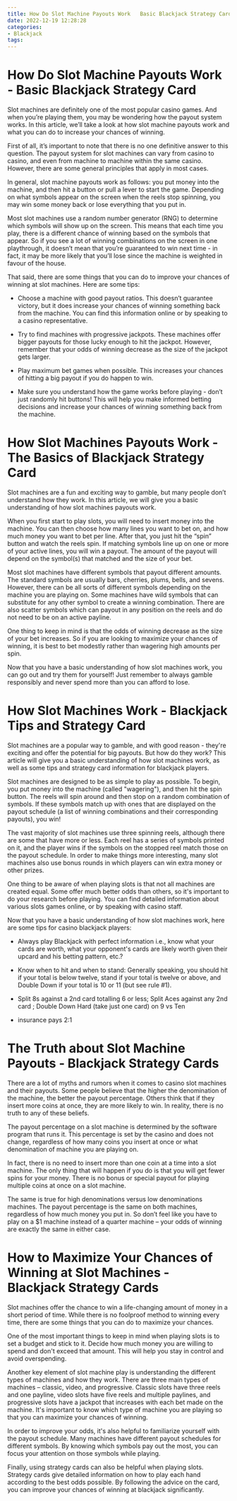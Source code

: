```yaml
---
title: How Do Slot Machine Payouts Work   Basic Blackjack Strategy Card
date: 2022-12-19 12:28:28
categories:
- Blackjack
tags:
---
```



#  How Do Slot Machine Payouts Work - Basic Blackjack Strategy Card

Slot machines are definitely one of the most popular casino games. And when you’re playing them, you may be wondering how the payout system works. In this article, we’ll take a look at how slot machine payouts work and what you can do to increase your chances of winning.

First of all, it’s important to note that there is no one definitive answer to this question. The payout system for slot machines can vary from casino to casino, and even from machine to machine within the same casino. However, there are some general principles that apply in most cases.

In general, slot machine payouts work as follows: you put money into the machine, and then hit a button or pull a lever to start the game. Depending on what symbols appear on the screen when the reels stop spinning, you may win some money back or lose everything that you put in.

Most slot machines use a random number generator (RNG) to determine which symbols will show up on the screen. This means that each time you play, there is a different chance of winning based on the symbols that appear. So if you see a lot of winning combinations on the screen in one playthrough, it doesn’t mean that you’re guaranteed to win next time - in fact, it may be more likely that you’ll lose since the machine is weighted in favour of the house.

That said, there are some things that you can do to improve your chances of winning at slot machines. Here are some tips:

- Choose a machine with good payout ratios. This doesn’t guarantee victory, but it does increase your chances of winning something back from the machine. You can find this information online or by speaking to a casino representative.

- Try to find machines with progressive jackpots. These machines offer bigger payouts for those lucky enough to hit the jackpot. However, remember that your odds of winning decrease as the size of the jackpot gets larger.

- Play maximum bet games when possible. This increases your chances of hitting a big payout if you do happen to win.

- Make sure you understand how the game works before playing - don’t just randomly hit buttons! This will help you make informed betting decisions and increase your chances of winning something back from the machine.

#  How Slot Machines Payouts Work - The Basics of Blackjack Strategy Card

Slot machines are a fun and exciting way to gamble, but many people don’t understand how they work. In this article, we will give you a basic understanding of how slot machines payouts work.

When you first start to play slots, you will need to insert money into the machine. You can then choose how many lines you want to bet on, and how much money you want to bet per line. After that, you just hit the “spin” button and watch the reels spin. If matching symbols line up on one or more of your active lines, you will win a payout. The amount of the payout will depend on the symbol(s) that matched and the size of your bet.

Most slot machines have different symbols that payout different amounts. The standard symbols are usually bars, cherries, plums, bells, and sevens. However, there can be all sorts of different symbols depending on the machine you are playing on. Some machines have wild symbols that can substitute for any other symbol to create a winning combination. There are also scatter symbols which can payout in any position on the reels and do not need to be on an active payline.

One thing to keep in mind is that the odds of winning decrease as the size of your bet increases. So if you are looking to maximize your chances of winning, it is best to bet modestly rather than wagering high amounts per spin.

Now that you have a basic understanding of how slot machines work, you can go out and try them for yourself! Just remember to always gamble responsibly and never spend more than you can afford to lose.

#  How Slot Machines Work - Blackjack Tips and Strategy Card
Slot machines are a popular way to gamble, and with good reason - they're exciting and offer the potential for big payouts. But how do they work? This article will give you a basic understanding of how slot machines work, as well as some tips and strategy card information for blackjack players.

Slot machines are designed to be as simple to play as possible. To begin, you put money into the machine (called "wagering"), and then hit the spin button. The reels will spin around and then stop on a random combination of symbols. If these symbols match up with ones that are displayed on the payout schedule (a list of winning combinations and their corresponding payouts), you win!

The vast majority of slot machines use three spinning reels, although there are some that have more or less. Each reel has a series of symbols printed on it, and the player wins if the symbols on the stopped reel match those on the payout schedule. In order to make things more interesting, many slot machines also use bonus rounds in which players can win extra money or other prizes.

One thing to be aware of when playing slots is that not all machines are created equal. Some offer much better odds than others, so it's important to do your research before playing. You can find detailed information about various slots games online, or by speaking with casino staff.

Now that you have a basic understanding of how slot machines work, here are some tips for casino blackjack players:

- Always play Blackjack with perfect information i.e., know what your cards are worth, what your opponent's cards are likely worth given their upcard and his betting pattern, etc.?

- Know when to hit and when to stand: Generally speaking, you should hit if your total is below twelve, stand if your total is twelve or above, and Double Down if your total is 10 or 11 (but see rule #1).

- Split 8s against a 2nd card totalling 6 or less; Split Aces against any 2nd card ; Double Down Hard (take just one card) on 9 vs Ten

- insurance pays 2:1

#  The Truth about Slot Machine Payouts - Blackjack Strategy Cards

There are a lot of myths and rumors when it comes to casino slot machines and their payouts. Some people believe that the higher the denomination of the machine, the better the payout percentage. Others think that if they insert more coins at once, they are more likely to win. In reality, there is no truth to any of these beliefs.

The payout percentage on a slot machine is determined by the software program that runs it. This percentage is set by the casino and does not change, regardless of how many coins you insert at once or what denomination of machine you are playing on.

In fact, there is no need to insert more than one coin at a time into a slot machine. The only thing that will happen if you do is that you will get fewer spins for your money. There is no bonus or special payout for playing multiple coins at once on a slot machine.

The same is true for high denominations versus low denominations machines. The payout percentage is the same on both machines, regardless of how much money you put in. So don’t feel like you have to play on a $1 machine instead of a quarter machine – your odds of winning are exactly the same in either case.

#  How to Maximize Your Chances of Winning at Slot Machines - Blackjack Strategy Cards

Slot machines offer the chance to win a life-changing amount of money in a short period of time. While there is no foolproof method to winning every time, there are some things that you can do to maximize your chances.

One of the most important things to keep in mind when playing slots is to set a budget and stick to it. Decide how much money you are willing to spend and don't exceed that amount. This will help you stay in control and avoid overspending.

Another key element of slot machine play is understanding the different types of machines and how they work. There are three main types of machines – classic, video, and progressive. Classic slots have three reels and one payline, video slots have five reels and multiple paylines, and progressive slots have a jackpot that increases with each bet made on the machine. It's important to know which type of machine you are playing so that you can maximize your chances of winning.

In order to improve your odds, it's also helpful to familiarize yourself with the payout schedule. Many machines have different payout schedules for different symbols. By knowing which symbols pay out the most, you can focus your attention on those symbols while playing.

Finally, using strategy cards can also be helpful when playing slots. Strategy cards give detailed information on how to play each hand according to the best odds possible. By following the advice on the card, you can improve your chances of winning at blackjack significantly.